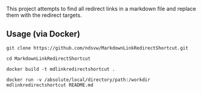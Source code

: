 This project attempts to find all redirect links in a markdown file and replace them with the redirect targets.

## Usage (via Docker)

```
git clone https://github.com/ndsvw/MarkdownLinkRedirectShortcut.git
```

```
cd MarkdownLinkRedirectShortcut
```

```
docker build -t mdlinkredirectshortcut . 
```

```
docker run -v /absolute/local/directory/path:/workdir mdlinkredirectshortcut README.md
```